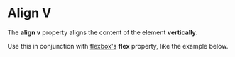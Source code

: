 # Align V

The **align v** property aligns the content of the element **vertically**. 

Use this in conjunction with [flexbox's](/docs/utilities/flexbox) **flex** property, like the example below.